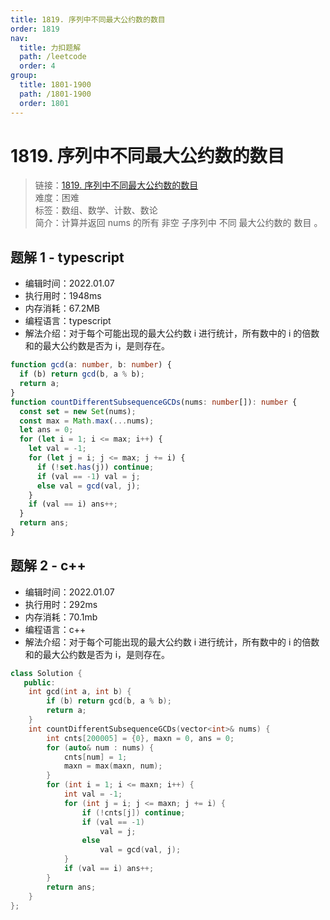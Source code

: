```yaml
---
title: 1819. 序列中不同最大公约数的数目
order: 1819
nav:
  title: 力扣题解
  path: /leetcode
  order: 4
group:
  title: 1801-1900
  path: /1801-1900
  order: 1801
---
```


# 1819. 序列中不同最大公约数的数目

> 链接：[1819. 序列中不同最大公约数的数目](https://leetcode-cn.com/problems/number-of-different-subsequences-gcds/)  
> 难度：困难  
> 标签：数组、数学、计数、数论  
> 简介：计算并返回 nums 的所有 非空 子序列中 不同 最大公约数的 数目 。

## 题解 1 - typescript

- 编辑时间：2022.01.07
- 执行用时：1948ms
- 内存消耗：67.2MB
- 编程语言：typescript
- 解法介绍：对于每个可能出现的最大公约数 i 进行统计，所有数中的 i 的倍数和的最大公约数是否为 i，是则存在。

```typescript
function gcd(a: number, b: number) {
  if (b) return gcd(b, a % b);
  return a;
}
function countDifferentSubsequenceGCDs(nums: number[]): number {
  const set = new Set(nums);
  const max = Math.max(...nums);
  let ans = 0;
  for (let i = 1; i <= max; i++) {
    let val = -1;
    for (let j = i; j <= max; j += i) {
      if (!set.has(j)) continue;
      if (val == -1) val = j;
      else val = gcd(val, j);
    }
    if (val == i) ans++;
  }
  return ans;
}
```

## 题解 2 - c++

- 编辑时间：2022.01.07
- 执行用时：292ms
- 内存消耗：70.1mb
- 编程语言：c++
- 解法介绍：对于每个可能出现的最大公约数 i 进行统计，所有数中的 i 的倍数和的最大公约数是否为 i，是则存在。

```cpp
class Solution {
   public:
    int gcd(int a, int b) {
        if (b) return gcd(b, a % b);
        return a;
    }
    int countDifferentSubsequenceGCDs(vector<int>& nums) {
        int cnts[200005] = {0}, maxn = 0, ans = 0;
        for (auto& num : nums) {
            cnts[num] = 1;
            maxn = max(maxn, num);
        }
        for (int i = 1; i <= maxn; i++) {
            int val = -1;
            for (int j = i; j <= maxn; j += i) {
                if (!cnts[j]) continue;
                if (val == -1)
                    val = j;
                else
                    val = gcd(val, j);
            }
            if (val == i) ans++;
        }
        return ans;
    }
};
```
